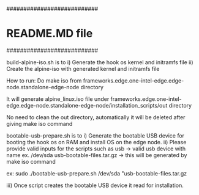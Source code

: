 ###########################
# README.MD file
###########################

build-alpine-iso.sh is to
 i)  Generate the hook os kernel and initramfs file
 ii) Create the alpine-iso with generated kernel and initramfs file

How to run:
  Do make iso from frameworks.edge.one-intel-edge.edge-node.standalone-edge-node directory

  It will generate alpine_linux.iso file under frameworks.edge.one-intel-edge.edge-node.standalone-edge-node/installation_scripts/out directory

  No need to clean the out directory, automatically it will be deleted after giving make iso command

bootable-usb-prepare.sh is to
   i) Generate the bootable USB device for booting the hook os on RAM and install OS on the edge node.
   ii) Please provide valid inputs for the scripts such as
       usb -> valid usb device with name ex. /dev/sda
       usb-bootable-files.tar.gz -> this will be generated by make iso command 
   
   ex: sudo ./bootable-usb-prepare.sh /dev/sda "usb-bootable-files.tar.gz

   iii) Once script creates the bootable USB device it read for installation.

 
